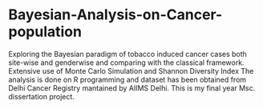 # Bayesian-Analysis-on-Cancer-population
Exploring the Bayesian paradigm of tobacco induced cancer cases both site-wise and genderwise and comparing with the classical framework.
Extensive use of Monte Carlo Simulation and Shannon Diversity Index
The analysis is done on R programming and dataset has been obtained from Delhi Cancer Registry mantained by AIIMS Delhi.
This is my final year  Msc. dissertation project.

